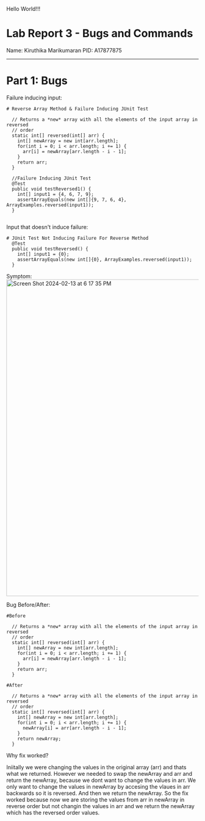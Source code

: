 Hello World!!!

# Lab Report 3 - Bugs and Commands 
Name: Kiruthika Marikumaran 
PID: A17877875
 
---

# Part 1: Bugs 

Failure inducing input: 

```
# Reverse Array Method & Failure Inducing JUnit Test

  // Returns a *new* array with all the elements of the input array in reversed
  // order
  static int[] reversed(int[] arr) {
    int[] newArray = new int[arr.length];
    for(int i = 0; i < arr.length; i += 1) {
      arr[i] = newArray[arr.length - i - 1];
    }
    return arr;
  }

  //Failure Inducing JUnit Test
  @Test
  public void testReversed1() {
    int[] input1 = {4, 6, 7, 9};
    assertArrayEquals(new int[]{9, 7, 6, 4}, ArrayExamples.reversed(input1));
  }
  
```
  

Input that doesn't induce failure: 

```
# JUnit Test Not Inducing Failure For Reverse Method 
  @Test
  public void testReversed() {
    int[] input1 = {0};
    assertArrayEquals(new int[]{0}, ArrayExamples.reversed(input1));
  }

```

Symptom: 
<img width="830" alt="Screen Shot 2024-02-13 at 6 17 35 PM" src="https://github.com/kirustar14/cse15l-lab-reports/assets/148379107/d9a537d7-56cc-4e3e-85ef-25d918df9e98">


Bug Before/After: 

```
#Before

  // Returns a *new* array with all the elements of the input array in reversed
  // order
  static int[] reversed(int[] arr) {
    int[] newArray = new int[arr.length];
    for(int i = 0; i < arr.length; i += 1) {
      arr[i] = newArray[arr.length - i - 1];
    }
    return arr;
  }

```

```
#After

  // Returns a *new* array with all the elements of the input array in reversed
  // order
  static int[] reversed(int[] arr) {
    int[] newArray = new int[arr.length];
    for(int i = 0; i < arr.length; i += 1) {
      newArray[i] = arr[arr.length - i - 1];
    }
    return newArray;
  }

```

Why fix worked? 

Iniitally we were changing the values in the original array (arr) and thats what we returned. However we needed to swap the newArray and arr and return the newArray, because we dont want to change the values in arr. We only want to change the values in newArray by accesing the vlaues in arr backwards so it is reversed. And then we return the newArray. So the fix worked because now we are storing the values from arr in newArray in reverse order but not changin the values in arr and we return the newArray which has the reversed order values. 


